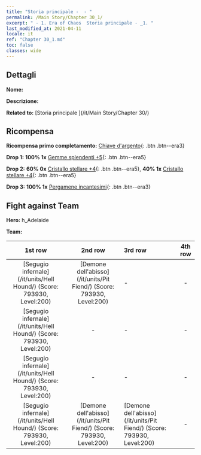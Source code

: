 ```yaml
---
title: "Storia principale -  - "
permalink: /Main Story/Chapter 30_1/
excerpt: " - 1. Era of Chaos  Storia principale - _1. "
last_modified_at: 2021-04-11
locale: it
ref: "Chapter 30_1.md"
toc: false
classes: wide
---
```


## Dettagli

 **Nome:** 

 **Descrizione:** 

 **Related to:** [Storia principale ](/it/Main Story/Chapter 30/)

## Ricompensa

 **Ricompensa primo completamento:** [Chiave d'argento](/it/Items/con_693/){: .btn .btn--era3}

 **Drop 1:** **100% 1x** [Gemme splendenti +5](/it/Items/mat_100/){: .btn .btn--era5}

 **Drop 2:** **60% 0x** [Cristallo stellare +4](/it/Items/mat_94/){: .btn .btn--era5}, **40% 1x** [Cristallo stellare +4](/it/Items/mat_94/){: .btn .btn--era5}

 **Drop 3:** **100% 1x** [Pergamene incantesimi](/it/Items/con_694/){: .btn .btn--era3}


## Fight against Team
 **Hero:** h_Adelaide

 **Team:**


  | 1st row | 2nd row | 3rd row | 4th row |
  |:----:|:----:|:----|:----:|
  | [Segugio infernale](/it/units/Hell Hound/) (Score: 793930, Level:200)  | [Demone dell'abisso](/it/units/Pit Fiend/) (Score: 793930, Level:200)  | - | - |
  | [Segugio infernale](/it/units/Hell Hound/) (Score: 793930, Level:200)  | - | - | - |
  | [Segugio infernale](/it/units/Hell Hound/) (Score: 793930, Level:200)  | - | - | - |
  | [Segugio infernale](/it/units/Hell Hound/) (Score: 793930, Level:200)  | [Demone dell'abisso](/it/units/Pit Fiend/) (Score: 793930, Level:200)  | [Demone dell'abisso](/it/units/Pit Fiend/) (Score: 793930, Level:200)  | - |


